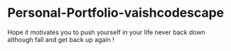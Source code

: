 # Personal-Portfolio-vaishcodescape
  Hope it motivates you to push yourself in your life never back down although fall and get back up again !
